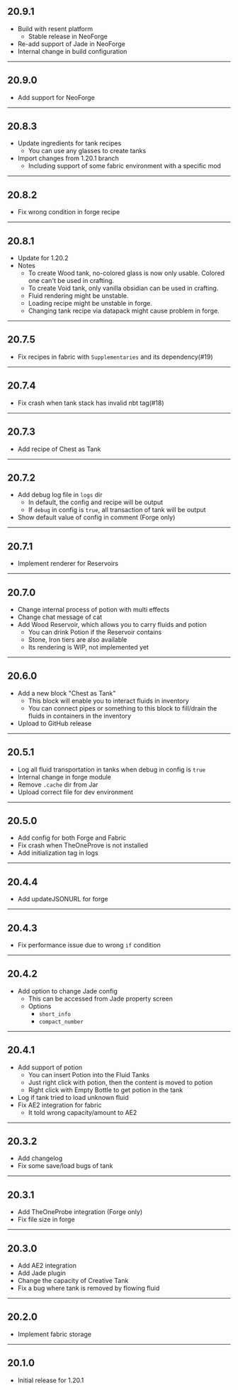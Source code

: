 ## 20.9.1

* Build with resent platform
  * Stable release in NeoForge
* Re-add support of Jade in NeoForge
* Internal change in build configuration

---
## 20.9.0

* Add support for NeoForge

---
## 20.8.3

* Update ingredients for tank recipes
  * You can use any glasses to create tanks
* Import changes from 1.20.1 branch
  * Including support of some fabric environment with a specific mod

---
## 20.8.2

* Fix wrong condition in forge recipe

---
## 20.8.1

* Update for 1.20.2
* Notes
  * To create Wood tank, no-colored glass is now only usable. Colored one can't be used in crafting.
  * To create Void tank, only vanilla obsidian can be used in crafting.
  * Fluid rendering might be unstable.
  * Loading recipe might be unstable in forge.
  * Changing tank recipe via datapack might cause problem in forge.

---
## 20.7.5

* Fix recipes in fabric with `Supplementaries` and its dependency(#19)

---
## 20.7.4

* Fix crash when tank stack has invalid nbt tag(#18)

---
## 20.7.3

* Add recipe of Chest as Tank

---
## 20.7.2

* Add debug log file in `logs` dir
  * In default, the config and recipe will be output
  * If `debug` in config is `true`, all transaction of tank will be output
* Show default value of config in comment (Forge only)

---
## 20.7.1

* Implement renderer for Reservoirs

---
## 20.7.0

* Change internal process of potion with multi effects
* Change chat message of cat
* Add Wood Reservoir, which allows you to carry fluids and potion
  * You can drink Potion if the Reservoir contains
  * Stone, Iron tiers are also available
  * Its rendering is WIP, not implemented yet

---
## 20.6.0

* Add a new block "Chest as Tank"
  * This block will enable you to interact fluids in inventory
  * You can connect pipes or something to this block to fill/drain the fluids in containers in the inventory
* Upload to GitHub release

---
## 20.5.1

* Log all fluid transportation in tanks when debug in config is `true`
* Internal change in forge module
* Remove `.cache` dir from Jar
* Upload correct file for dev environment

---
## 20.5.0

* Add config for both Forge and Fabric
* Fix crash when TheOneProve is not installed
* Add initialization tag in logs

---
## 20.4.4

* Add updateJSONURL for forge

---
## 20.4.3

* Fix performance issue due to wrong `if` condition

---
## 20.4.2

* Add option to change Jade config
  * This can be accessed from Jade property screen
  * Options
    * `short_info`
    * `compact_number`

---
## 20.4.1

* Add support of potion
  * You can insert Potion into the Fluid Tanks
  * Just right click with potion, then the content is moved to potion
  * Right click with Empty Bottle to get potion in the tank
* Log if tank tried to load unknown fluid
* Fix AE2 integration for fabric
  * It told wrong capacity/amount to AE2

---
## 20.3.2

* Add changelog
* Fix some save/load bugs of tank

---
## 20.3.1

* Add TheOneProbe integration (Forge only)
* Fix file size in forge

---
## 20.3.0

* Add AE2 integration
* Add Jade plugin
* Change the capacity of Creative Tank
* Fix a bug where tank is removed by flowing fluid

---
## 20.2.0

* Implement fabric storage

---
## 20.1.0

* Initial release for 1.20.1
